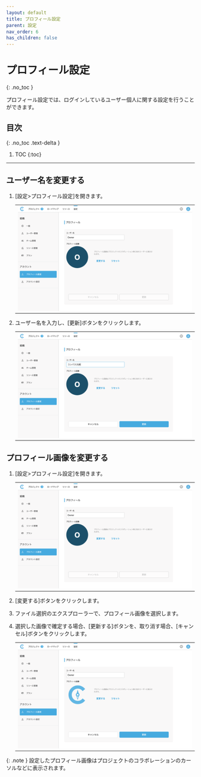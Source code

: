 ```yaml
---
layout: default
title: プロフィール設定
parent: 設定
nav_order: 6
has_children: false
---
```


# プロフィール設定
{: .no_toc }

プロフィール設定では、ログインしているユーザー個人に関する設定を行うことができます。

## 目次
{: .no_toc .text-delta }

1. TOC
{:toc}

---

## ユーザー名を変更する

1. [設定>プロフィール設定]を開きます。

   <table><tr><td>
   <img src="/assets/images/settings/profile.png" width="100%">
   </td></tr></table>

2. ユーザー名を入力し、[更新]ボタンをクリックします。

   <table><tr><td>
   <img src="/assets/images/settings/profile/1.png" width="100%">
   </td></tr></table>

## プロフィール画像を変更する

1. [設定>プロフィール設定]を開きます。

   <table><tr><td>
   <img src="/assets/images/settings/profile.png" width="100%">
   </td></tr></table>

2. [変更する]ボタンをクリックします。
3. ファイル選択のエクスプローラーで、プロフィール画像を選択します。
4. 選択した画像で確定する場合、[更新する]ボタンを、取り消す場合、[キャンセル]ボタンをクリックします。

   <table><tr><td>
   <img src="/assets/images/settings/profile/2.png" width="100%">
   </td></tr></table>

{: .note }
設定したプロフィール画像はプロジェクトのコラボレーションのカーソルなどに表示されます。